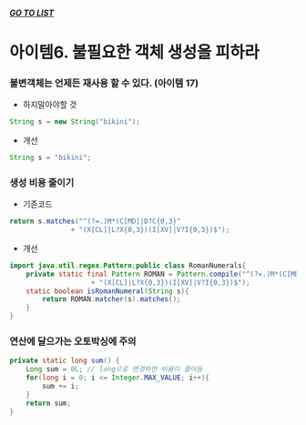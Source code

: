 ##### [GO TO LIST](../README.md)

# 아이템6. 불필요한 객체 생성을 피하라

### 불변객체는 언제든 재사용 할 수 있다. (아이템 17)

- 하지말아야할 것
```java
String s = new String("bikini");
```
- 개선
```java
String s = "bikini";
```

### 생성 비용 줄이기
- 기존코드
```java
return s.matches("^(?=.)M*(C[MD]|D?C{0,3}"
               + "(X[CL]|L?X{0,3})(I[XV]|V?I{0,3})$");
```
- 개선
```java
import java.util.regex.Pattern;public class RomanNumerals{
    private static final Pattern ROMAN = Pattern.compile("^(?=.)M*(C[MD]|D?C{0,3}"
                    + "(X[CL]|L?X{0,3})(I[XV]|V?I{0,3})$");
    static boolean isRomanNumeral(String s){
        return ROMAN.matcher(s).matches();
    }
}
```

### 연산에 달으가는 오토박싱에 주의
```java
private static long sum() {
    Long sum = 0L; // long으로 변경하면 비용이 줄어듬
    for(long i = 0; i <= Integer.MAX_VALUE; i++){
        sum += i;
    }
    return sum;
}
```
